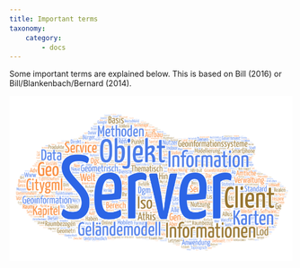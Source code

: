 ```yaml
---
title: Important terms
taxonomy:
    category:
        - docs
---
```


Some important terms are explained below. This is based on Bill (2016) or Bill/Blankenbach/Bernard (2014).

![Word cloud](GISWordcloud.png)